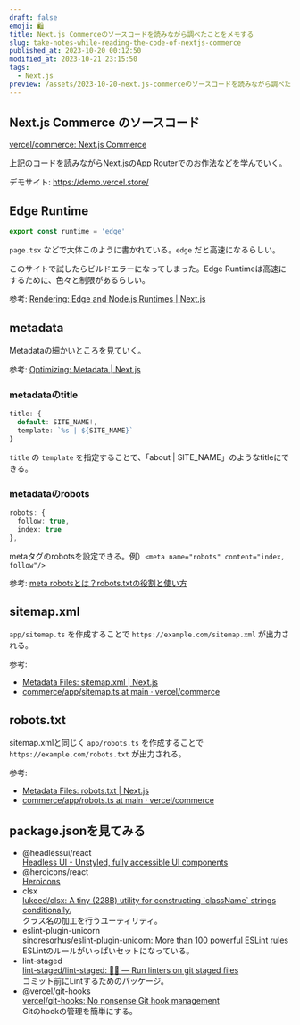 ```yaml
---
draft: false
emoji: 🛍️
title: Next.js Commerceのソースコードを読みながら調べたことをメモする
slug: take-notes-while-reading-the-code-of-nextjs-commerce
published_at: 2023-10-20 00:12:50
modified_at: 2023-10-21 23:15:50
tags:
  - Next.js
preview: /assets/2023-10-20-next.js-commerceのソースコードを読みながら調べたことをメモする.webp
---
```


## Next.js Commerce のソースコード

[vercel/commerce: Next.js Commerce](https://github.com/vercel/commerce)

上記のコードを読みながらNext.jsのApp Routerでのお作法などを学んでいく。

デモサイト: https://demo.vercel.store/

## Edge Runtime

```typescript
export const runtime = 'edge'
```

`page.tsx` などで大体このように書かれている。`edge` だと高速になるらしい。

このサイトで試したらビルドエラーになってしまった。Edge Runtimeは高速にするために、色々と制限があるらしい。

参考: [Rendering: Edge and Node.js Runtimes | Next.js](https://nextjs.org/docs/app/building-your-application/rendering/edge-and-nodejs-runtimes)

## metadata

Metadataの細かいところを見ていく。

参考: [Optimizing: Metadata | Next.js](https://nextjs.org/docs/app/building-your-application/optimizing/metadata)

### metadataのtitle

```typescript
title: {
  default: SITE_NAME!,
  template: `%s | ${SITE_NAME}`
}
```

`title` の `template` を指定することで、「about | SITE_NAME」のようなtitleにできる。

### metadataのrobots

```typescript
robots: {
  follow: true,
  index: true
},
```

metaタグのrobotsを設定できる。例）`<meta name="robots" content="index, follow"/>`

参考: [meta robotsとは？robots.txtの役割と使い方](https://www.seohacks.net/blog/3482/)

## sitemap.xml

`app/sitemap.ts` を作成することで `https://example.com/sitemap.xml` が出力される。

参考:

- [Metadata Files: sitemap.xml | Next.js](https://nextjs.org/docs/app/api-reference/file-conventions/metadata/sitemap)
- [commerce/app/sitemap.ts at main · vercel/commerce](https://github.com/vercel/commerce/blob/main/app/sitemap.ts)

## robots.txt

sitemap.xmlと同じく `app/robots.ts` を作成することで `https://example.com/robots.txt` が出力される。

参考:

- [Metadata Files: robots.txt | Next.js](https://nextjs.org/docs/app/api-reference/file-conventions/metadata/robots)
- [commerce/app/robots.ts at main · vercel/commerce](https://github.com/vercel/commerce/blob/main/app/robots.ts)

## package.jsonを見てみる

- @headlessui/react  
  [Headless UI - Unstyled, fully accessible UI components](https://headlessui.com/)  
- @heroicons/react  
  [Heroicons](https://heroicons.com/)  
- clsx  
  [lukeed/clsx: A tiny (228B) utility for constructing \`className\` strings conditionally.](https://github.com/lukeed/clsx)  
  クラス名の加工を行うユーティリティ。
- eslint-plugin-unicorn  
  [sindresorhus/eslint-plugin-unicorn: More than 100 powerful ESLint rules](https://github.com/sindresorhus/eslint-plugin-unicorn)  
  ESLintのルールがいっぱいセットになっている。
- lint-staged  
  [lint-staged/lint-staged: 🚫💩 — Run linters on git staged files](https://github.com/lint-staged/lint-staged)  
  コミット前にLintするためのパッケージ。
- @vercel/git-hooks  
  [vercel/git-hooks: No nonsense Git hook management](https://github.com/vercel/git-hooks)  
  Gitのhookの管理を簡単にする。
